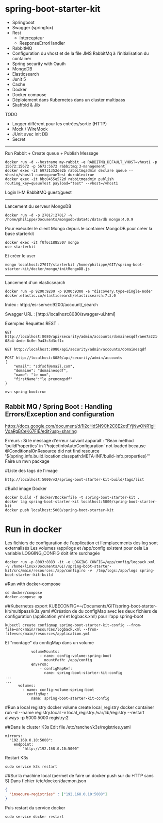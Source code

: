 # spring-boot-starter-kit

* Springboot
* Swagger (springfox)
* Rest
    - Intercepteur
    - ResponseErrorHandler
* RabbitMQ
* Configuration du vhost et de la file JMS RabbitMq à l'initialisation du container
* Spring security with Oauth
* MongoDB
* Elasticsearch  
* Junit 5
* Cache
* Docker
* Docker compose
* Déploiement dans Kubernetes dans un cluster multipass
* Skaffold & Jib

TODO

* Logger différent pour les entrées/sortie (HTTP)
* Mock / WireMock
* JUnit avec Init DB
* Secret


--------------------------------------------

Run Rabbit + Create queue + Publish Message

```
docker run -d --hostname my-rabbit -e RABBITMQ_DEFAULT_VHOST=vhost1 -p 15672:15672 -p 5672:5672 rabbitmq:3-management
docker exec -it 69731352de2b rabbitmqadmin declare queue --vhost=/vhost1 name=queueTest durable=true
docker exec -it bbc0455e572d rabbitmqadmin publish routing_key=queueTest payload="test" --vhost=/vhost1
```
Login IHM RabbitMQ guest/guest

--------------------------------------
Lancement du serveur MongoDB 
```
docker run -d -p 27017:27017 -v /home/philippe/Documents/mongodb/data4:/data/db mongo:4.0.9
```
Pour exécuter le client Mongo depuis le container MongoDB pour créer la base starterkit
```
docker exec -it f0f6c1885507 mongo
use starterkit
```
Et créer le user
```
mongo localhost:27017/starterkit /home/philippe/GIT/spring-boot-starter-kit/docker/mongo/initMongoDB.js
```

-------------------------
Lancement d'un elasticsearch
```
docker run -p 9200:9200 -p 9300:9300 -e "discovery.type=single-node" docker.elastic.co/elasticsearch/elasticsearch:7.3.0
```
Index : http://es-server:9200/account/_search

Swagger URL : [http://localhost:8080/swagger-ui.html]

Exemples Requêtes REST :

```
GET http://localhost:8080/api/security/admin/accounts/domainesqdf/aee7a221-08b4-4ede-8c0e-9a43c3d3cf1c
```

```
GET http://localhost:8080/api/security/admin/accounts/domainesqdf
```

```
POST http://localhost:8080/api/security/admin/accounts
{
	"email": "sdfsdf@email.com",
	"domaine": "domainesqdf",
	"name": "le nom",
	"firstName":"le prenomqsdf"
}
```

```
mvn spring-boot:run
```

## Rabbit MQ / Spring Boot : Handling Errors/Exception and configuration

https://docs.google.com/document/d/1I2cHdSN9Ch2C8E2qtFYjNwONR1gilVdaRgBCeK67FlE/edit?usp=sharing

Erreurs :
Si le message d'erreur suivant apparaît : "Bean method 'buildProperties' in 'ProjectInfoAutoConfiguration' not loaded because @ConditionalOnResource did not find resource '${spring.info.build.location:classpath:META-INF/build-info.properties}'"
Faire un mvn package

#Liste des tags de l'image
```
http://localhost:5000/v2/spring-boot-starter-kit-build/tags/list
```
#Build image Docker
```
docker build -f docker/Dockerfile -t spring-boot-starter-kit .
docker tag spring-boot-starter-kit localhost:5000/spring-boot-starter-kit
docker push localhost:5000/spring-boot-starter-kit
```
# Run in docker
Les fichiers de configuration de l'application et l'emplacements des log sont externalisés
Les volumes /app/logs et /app/config existent pour cela
La variable LOGGING_CONFIG doit être surchagée

```
docker run -p 8083:8083 -it -e LOGGING_CONFIG=/app/config/logback.xml -v /home/linux/Documents/GIT/spring-boot-starter-kit/src/main/resources:/app/config:ro -v  /tmp/logs:/app/logs spring-boot-starter-kit-build
```

#Run with docker-compose

```
cd docker/compose
docker-compose up
```


##Kubernetes
export KUBECONFIG=~/Documents/GIT/spring-boot-starter-kit/multipass/k3s.yaml
#Création de du configMap avec les deux fichiers de configuration (application.yml et logback.xml) pour l'app spring-boot
``` 
kubectl create configmap spring-boot-starter-kit-config --from-file=src/main/resources/logback.xml --from-file=src/main/resources/application.yml
```

Et "montage" du configMap dans un volume 
```
            volumeMounts:
                - name: config-volume-spring-boot
                  mountPath: /app/config
            envFrom:   
                - configMapRef:
                  name: spring-boot-starter-kit-config
...
...
      volumes:
        - name: config-volume-spring-boot
          configMap:
            name: spring-boot-starter-kit-config 
```


#Run a local registry
docker volume create local_registry
docker container run -d --name registry.local -v local_registry:/var/lib/registry --restart always -p 5000:5000 registry:2

##Dans le cluster K3s
Edit file /etc/rancher/k3s/registries.yaml
```
mirrors:
  "192.168.0.10:5000":
    endpoint:
      - "http://192.168.0.10:5000"
```
Restart K3s 

```
sudo service k3s restart
```

##Sur la machine local (permet de faire un docker push sur du HTTP sans S)
Dans fichier /etc/docker/daemon.json
```json
{
  "insecure-registries" : ["192.168.0.10:5000"]
}
```
Puis restart du service docker
```
sudo service docker restart
```

